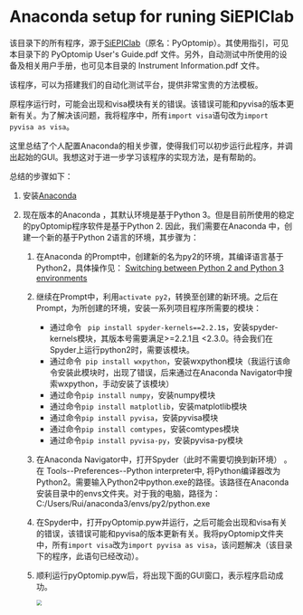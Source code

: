 # Anaconda setup for runing SiEPIClab

该目录下的所有程序，源于[SiEPIClab](https://github.com/SiEPIC/SiEPIClab)（原名：PyOptomip）。其使用指引，可见本目录下的 PyOptomip User's Guide.pdf 文件。另外，自动测试中所使用的设备及相关用户手册，也可见本目录的 Instrument Information.pdf 文件。

该程序，可以为搭建我们的自动化测试平台，提供非常宝贵的方法模板。

原程序运行时，可能会出现和visa模块有关的错误。该错误可能和pyvisa的版本更新有关。为了解决该问题，我将程序中，所有`import visa`语句改为`import pyvisa as visa`。

这里总结了个人配置Anaconda的相关步骤，使得我们可以初步运行此程序，并调出起始的GUI。我想这对于进一步学习该程序的实现方法，是有帮助的。



总结的步骤如下：

1. 安装[Anaconda](https://www.anaconda.com/)

2. 现在版本的Anaconda ，其默认环境是基于Python 3。但是目前所使用的稳定的pyOptomip程序软件是基于Python 2. 因此，我们需要在Anaconda 中，创建一个新的基于Python 2语言的环境，其步骤为：

   1. 在Anaconda 的Prompt中，创建新的名为py2的环境，其编译语言基于Python2，具体操作见： [Switching between Python 2 and Python 3 environments](https://docs.anaconda.com/anaconda/user-guide/tasks/switch-environment/)

   2. 继续在Prompt中，利用`activate py2`，转换至创建的新环境。之后在Prompt，为所创建的环境，安装一系列项目程序所需要的模块：

      - 通过命令 ` pip install spyder-kernels==2.2.1`s，安装spyder-kernels模块，其版本号需要满足>=2.2.1且 <2.3.0。待会我们在Spyder上运行python2时，需要该模块。
      - 通过命令` pip install wxpython`，安装wxpython模块（我运行该命令安装此模块时，出现了错误，后来通过在Anaconda Navigator中搜索wxpython，手动安装了该模块）
      - 通过命令`pip install numpy`，安装numpy模块
      - 通过命令`pip install matplotlib`，安装matplotlib模块
      - 通过命令`pip install pyvisa`，安装pyvisa模块
      -  通过命令`pip install comtypes`，安装comtypes模块
      - 通过命令`pip install pyvisa-py`，安装pyvisa-py模块

   3. 在Anaconda Navigator中，打开Spyder（此时不需要切换到新环境） 。在 Tools--Preferences--Python interpreter中, 将Python编译器改为Python2。需要输入Python2中python.exe的路径。该路径在Anaconda安装目录中的envs文件夹。对于我的电脑，路径为：C:/Users/Rui/anaconda3/envs/py2/python.exe

   4. 在Spyder中，打开pyOptomip.pyw并运行，之后可能会出现和visa有关的错误，该错误可能和pyvisa的版本更新有关。我将pyOptomip文件夹中，所有`import visa`改为`import pyvisa as visa`，该问题解决（该目录下的程序，此语句已经改动）。

   5. 顺利运行pyOptomip.pyw后，将出现下面的GUI窗口，表示程序启动成功。

      <img src="../md_files/Initial_GUI.png" style="zoom:60%;" />


